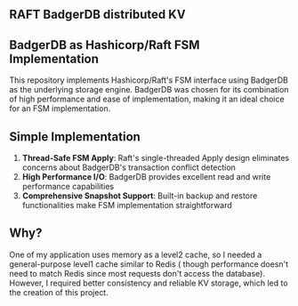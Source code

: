 ## RAFT BadgerDB distributed KV

## BadgerDB as Hashicorp/Raft FSM Implementation

This repository implements Hashicorp/Raft's FSM interface using BadgerDB as the underlying storage engine. BadgerDB was
chosen for its combination of high performance and ease of implementation, making it an ideal choice for an FSM
implementation.

## Simple Implementation

1. **Thread-Safe FSM Apply**: Raft's single-threaded Apply design eliminates concerns about BadgerDB's transaction
   conflict detection
2. **High Performance I/O**: BadgerDB provides excellent read and write performance capabilities
3. **Comprehensive Snapshot Support**: Built-in backup and restore functionalities make FSM implementation
   straightforward

## Why?

One of my application uses memory as a level2 cache, so I needed a general-purpose level1 cache similar to Redis (
though
performance doesn't need to match Redis since most requests don't access the database). However, I required better
consistency and reliable KV storage, which led to the creation of this project.